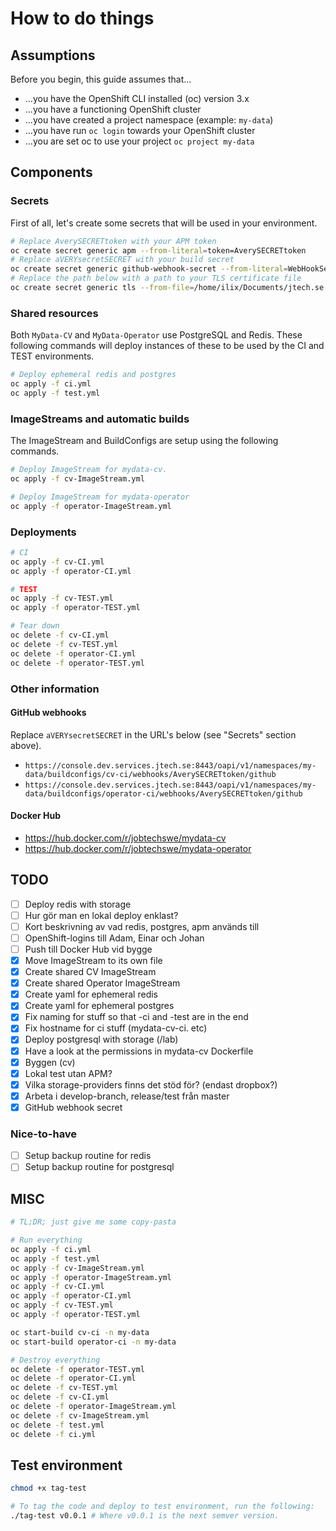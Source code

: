 # How to do things

## Assumptions

Before you begin, this guide assumes that...

- ...you have the OpenShift CLI installed (oc) version 3.x
- ...you have a functioning OpenShift cluster
- ...you have created a project namespace (example: `my-data`)
- ...you have run `oc login` towards your OpenShift cluster
- ...you are set oc to use your project `oc project my-data`

## Components

### Secrets

First of all, let's create some secrets that will be used in your environment.

```bash
# Replace AverySECRETtoken with your APM token
oc create secret generic apm --from-literal=token=AverySECRETtoken
# Replace aVERYsecretSECRET with your build secret
oc create secret generic github-webhook-secret --from-literal=WebHookSecretKey=aVERYsecretSECRET
# Replace the path below with a path to your TLS certificate file
oc create secret generic tls --from-file=/home/ilix/Documents/jtech.se.crt
```

### Shared resources

Both `MyData-CV` and `MyData-Operator` use PostgreSQL and Redis. These following commands will deploy instances of these to be used by the CI and TEST environments.

```bash
# Deploy ephemeral redis and postgres
oc apply -f ci.yml
oc apply -f test.yml
```

### ImageStreams and automatic builds

The ImageStream and BuildConfigs are setup using the following commands.

```bash
# Deploy ImageStream for mydata-cv.
oc apply -f cv-ImageStream.yml

# Deploy ImageStream for mydata-operator
oc apply -f operator-ImageStream.yml
```

### Deployments

```bash
# CI
oc apply -f cv-CI.yml
oc apply -f operator-CI.yml

# TEST
oc apply -f cv-TEST.yml
oc apply -f operator-TEST.yml

# Tear down
oc delete -f cv-CI.yml
oc delete -f cv-TEST.yml
oc delete -f operator-CI.yml
oc delete -f operator-TEST.yml
```

### Other information

#### GitHub webhooks

Replace `aVERYsecretSECRET` in the URL's below (see "Secrets" section above).

- `https://console.dev.services.jtech.se:8443/oapi/v1/namespaces/my-data/buildconfigs/cv-ci/webhooks/AverySECRETtoken/github`
- `https://console.dev.services.jtech.se:8443/oapi/v1/namespaces/my-data/buildconfigs/operator-ci/webhooks/AverySECRETtoken/github`

#### Docker Hub

- https://hub.docker.com/r/jobtechswe/mydata-cv
- https://hub.docker.com/r/jobtechswe/mydata-operator

## TODO

- [ ] Deploy redis with storage
- [ ] Hur gör man en lokal deploy enklast?
- [ ] Kort beskrivning av vad redis, postgres, apm används till
- [ ] OpenShift-logins till Adam, Einar och Johan
- [ ] Push till Docker Hub vid bygge
- [x] Move ImageStream to its own file
- [x] Create shared CV ImageStream
- [x] Create shared Operator ImageStream
- [x] Create yaml for ephemeral redis
- [x] Create yaml for ephemeral postgres
- [x] Fix naming for stuff so that -ci and -test are in the end
- [x] Fix hostname for ci stuff (mydata-cv-ci. etc)
- [x] Deploy postgresql with storage (/lab)
- [x] Have a look at the permissions in mydata-cv Dockerfile
- [x] Byggen (cv)
- [x] Lokal test utan APM?
- [x] Vilka storage-providers finns det stöd för? (endast dropbox?)
- [x] Arbeta i develop-branch, release/test från master
- [x] GitHub webhook secret

### Nice-to-have

- [ ] Setup backup routine for redis
- [ ] Setup backup routine for postgresql

## MISC

```bash
# TL;DR; just give me some copy-pasta

# Run everything
oc apply -f ci.yml
oc apply -f test.yml
oc apply -f cv-ImageStream.yml
oc apply -f operator-ImageStream.yml
oc apply -f cv-CI.yml
oc apply -f operator-CI.yml
oc apply -f cv-TEST.yml
oc apply -f operator-TEST.yml

oc start-build cv-ci -n my-data
oc start-build operator-ci -n my-data

# Destroy everything
oc delete -f operator-TEST.yml
oc delete -f operator-CI.yml
oc delete -f cv-TEST.yml
oc delete -f cv-CI.yml
oc delete -f operator-ImageStream.yml
oc delete -f cv-ImageStream.yml
oc delete -f test.yml
oc delete -f ci.yml
```

## Test environment

```bash
chmod +x tag-test

# To tag the code and deploy to test environment, run the following:
./tag-test v0.0.1 # Where v0.0.1 is the next semver version.
```
